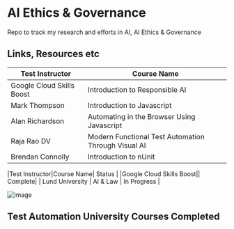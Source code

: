 

# AI Ethics & Governance

Repo to track my research and efforts in AI, AI Ethics & Governance

## Links, Resources etc 

| Test Instructor | Course Name  |
|--|--|
| Google Cloud Skills Boost | Introduction to Responsible AI |
| Mark Thompson | Introduction to Javascript |
| Alan Richardson | Automating in the Browser Using Javascript |
| Raja Rao DV | Modern Functional Test Automation Through Visual AI |
| Brendan Connolly | Introduction to nUnit |


|Test Instructor|Course Name| Status |
|Google Cloud Skills Boost|| Complete|
| Lund University | AI & Law | In Progress | 


![image](https://github.com/user-attachments/assets/eba6e73d-e193-488d-8d68-82613843c35c)

## Test Automation University Courses Completed


